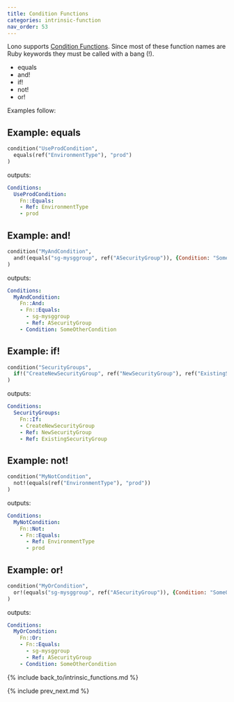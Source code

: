 ```yaml
---
title: Condition Functions
categories: intrinsic-function
nav_order: 53
---
```


Lono supports [Condition Functions](https://docs.aws.amazon.com/AWSCloudFormation/latest/UserGuide/intrinsic-function-reference-conditions.html).  Since most of these function names are Ruby keywords they must be called with a bang (!).

* equals
* and!
* if!
* not!
* or!

Examples follow:

## Example: equals

```ruby
condition("UseProdCondition",
  equals(ref("EnvironmentType"), "prod")
)
```

outputs:

```yaml
Conditions:
  UseProdCondition:
    Fn::Equals:
    - Ref: EnvironmentType
    - prod
```

## Example: and!

```ruby
condition("MyAndCondition",
  and!(equals("sg-mysggroup", ref("ASecurityGroup")), {Condition: "SomeOtherCondition"})
)
```

outputs:

```yaml
Conditions:
  MyAndCondition:
    Fn::And:
    - Fn::Equals:
      - sg-mysggroup
      - Ref: ASecurityGroup
    - Condition: SomeOtherCondition
```

## Example: if!

```ruby
condition("SecurityGroups",
  if!("CreateNewSecurityGroup", ref("NewSecurityGroup"), ref("ExistingSecurityGroup"))
)
```

outputs:

```yaml
Conditions:
  SecurityGroups:
    Fn::If:
    - CreateNewSecurityGroup
    - Ref: NewSecurityGroup
    - Ref: ExistingSecurityGroup
```

## Example: not!

```ruby
condition("MyNotCondition",
  not!(equals(ref("EnvironmentType"), "prod"))
)
```

outputs:

```yaml
Conditions:
  MyNotCondition:
    Fn::Not:
    - Fn::Equals:
      - Ref: EnvironmentType
      - prod
```

## Example: or!

```ruby
condition("MyOrCondition",
  or!(equals("sg-mysggroup", ref("ASecurityGroup")), {Condition: "SomeOtherCondition"})
)
```

outputs:

```yaml
Conditions:
  MyOrCondition:
    Fn::Or:
    - Fn::Equals:
      - sg-mysggroup
      - Ref: ASecurityGroup
    - Condition: SomeOtherCondition
```

{% include back_to/intrinsic_functions.md %}

{% include prev_next.md %}
